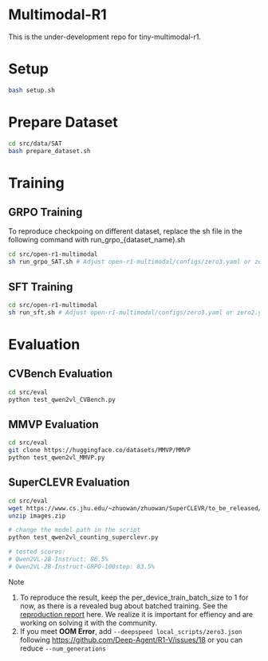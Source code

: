 # Multimodal-R1

This is the under-development repo for tiny-multimodal-r1.

# Setup

```bash
bash setup.sh
```
# Prepare Dataset

```bash
cd src/data/SAT
bash prepare_dataset.sh
```

# Training

## GRPO Training
To reproduce checkpoing on different dataset, replace the sh file in the following command with run_grpo_{dataset_name}.sh
```bash
cd src/open-r1-multimodal
sh run_grpo_SAT.sh # Adjust open-r1-multimodal/configs/zero3.yaml or zero2.yaml accordingly # Full training for 2 epochs take more than 50 hours, we usually can observe reward peak and stop at step 100~500
```

## SFT Training

```bash
cd src/open-r1-multimodal
sh run_sft.sh # Adjust open-r1-multimodal/configs/zero3.yaml or zero2.yaml accordingly
```

# Evaluation

## CVBench Evaluation
```bash
cd src/eval
python test_qwen2vl_CVBench.py 
```

## MMVP Evaluation
```bash
cd src/eval
git clone https://huggingface.co/datasets/MMVP/MMVP
python test_qwen2vl_MMVP.py
```

## SuperCLEVR Evaluation

```bash
cd src/eval
wget https://www.cs.jhu.edu/~zhuowan/zhuowan/SuperCLEVR/to_be_released/images.zip
unzip images.zip

# change the model path in the script
python test_qwen2vl_counting_superclevr.py 

# tested scores: 
# Qwen2VL-2B-Instruct: 86.5%
# Qwen2VL-2B-Instruct-GRPO-100step: 83.5%
```

> [!NOTE] 
> 1. To reproduce the result, keep the per_device_train_batch_size to 1 for now, as there is a revealed bug about batched training. See the [reproduction report](https://github.com/Deep-Agent/R1-V/issues/4#issuecomment-2633348354) here. We realize it is important for effiency and are working on solving it with the community.
> 2. If you meet **OOM Error**, add `--deepspeed local_scripts/zero3.json` following https://github.com/Deep-Agent/R1-V/issues/18 or you can reduce `--num_generations`

